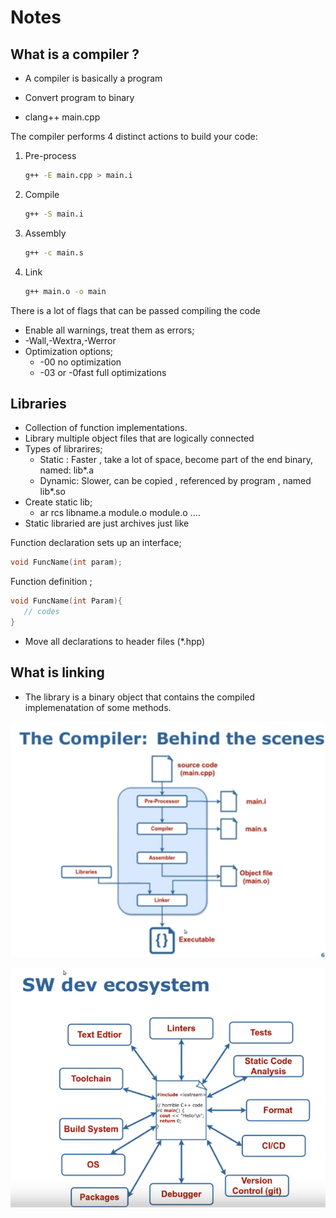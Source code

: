#  Notes

## What is a compiler ?

- A compiler is basically a program

- Convert program to binary
- clang++ main.cpp
  
The compiler performs 4 distinct actions to build your code:

1. Pre-process
   ```bash
   g++ -E main.cpp > main.i
   ```
2. Compile
   ```bash
   g++ -S main.i
   ```
3. Assembly
   ```bash
   g++ -c main.s
   ```
4. Link
    ```bash
    g++ main.o -o main
    ```

There is a lot of flags that can be passed compiling the code

- Enable all warnings, treat them as errors;
- -Wall,-Wextra,-Werror
- Optimization options;
  - -00 no optimization
  - -03 or -0fast full optimizations
  
## Libraries

- Collection of function implementations. 
- Library multiple object files that are logically connected
- Types of librarires;
  - Static : Faster , take a lot of space, become part of the end binary, named: lib*.a
  - Dynamic: Slower, can be copied , referenced by program , named lib*.so
- Create static lib;
  - ar rcs libname.a module.o module.o ....
- Static libraried are just archives just like

Function declaration sets up an interface;
```cpp
void FuncName(int param);
```
Function definition ;
```cpp
void FuncName(int Param){
   // codes
}
```

- Move all declarations to header files (*.hpp)

## What is linking

- The library is a binary object that contains the compiled implemenatation of some methods.

![The Compiler](<Screenshot from 2024-01-08 22-45-36.png>)


![Alt text](<Screenshot from 2024-01-08 22-38-56.png>)